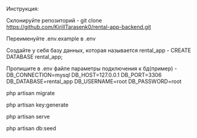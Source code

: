Инструкция:

Склонируйте репозиторий - git clone https://github.com/KirillTarasenk0/rental-app-backend.git

Переименуйте .env.example в .env 

Создайте у себя базу данных, которая называется rental_app - CREATE DATABASE rental_app;

Пропишите в .env файле параметры подключения к бд(пример) - DB_CONNECTION=mysql
DB_HOST=127.0.0.1
DB_PORT=3306
DB_DATABASE=rental_app
DB_USERNAME=root
DB_PASSWORD=root

php artisan migrate

php artisan key:generate

php artisan serve

php artisan db:seed
